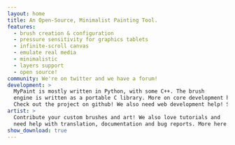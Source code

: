 ```yaml
---
layout: home
title: An Open-Source, Minimalist Painting Tool.
features:
  - brush creation & configuration
  - pressure sensitivity for graphics tablets
  - infinite-scroll canvas
  - emulate real media
  - minimalistic
  - layers support
  - open source!
community: We're on twitter and we have a forum!
development: >
  MyPaint is mostly written in Python, with some C++. The brush
  engine is written as a portable C library. More on core development here.
  Check out the project on github! We also need web development help! See here.
artist: >
  Contribute your custom brushes and art! We also love tutorials and
  need help with translation, documentation and bug reports. More here.
show_download: true
---
```

